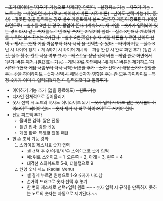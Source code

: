 ~~- 초기 데이터는 '지우기' 기능으로 삭제되면 안된다.~~
~~- 실행취소 기능~~
~~- 지우기 기능~~
~~- 노트 기능~~
~~- 메인화면 추가 (로고, 이어하기 버튼, 시작 버튼)~~
~~- 난이도 선택 기능 (하, 중, 상)~~
~~- 잘못된 값을 입력하는 경우 실수 카운트해서 실수 3번하면 게임이 종료된다. (메인화면으로)~~
~~- 실수를 3번 한 경우, 팝업이 뜬다. (계속하기, 새 게임)~~
~~- 숫자가 입력되어 있는 경우 다시 같은 숫자를 누르면 해당 숫자는 지워져야 한다.~~
~~- 실수 3번해서 계속하기를 누르면 실수 횟수는 2가된다.~~
~~- 실수 3번(죽음) 후 새 게임 버튼을 누르면 난이도 선택 + 재시도 (현재 게임 처음부터 다시 시작)을 선택할 수 있다.~~
~~- 타이머 기능~~
~~- 실수 3번 시 타이머 정지 + 계속하기 시 타이머 재시작~~
~~- 퍼즐 완성 시 완료 화면 추가 (걸린 시간, 실수 횟수, 힌트 사용 여부 표시)~~
~~- 테스트용 정답 입력 버튼~~
~~- 게임 완료 화면에서 '닫기' 버튼 제거. (필요없는 기능)~~
~~- 게임 완료 화면에서 '새 게임' 버튼은 제거하고 '다시하기'(현재 게임 처음부터 다시 시작) 버튼을 추가~~
~~- 숫자 선택 시 해당 숫자가 영향을 주는 칸을 하이라이트~~
~~- 숫자 선택 시 해당 숫자가 영향을 주는 칸 모두 하이라이트~~
~~- 특정 숫자가 이미 다 입력되었다면 다 입력되었다고 알려주기.~~

- 이어하기 기능 추가 (앱을 종료해도)
  ~~- 힌트 기능~~
- 디자인 전체적으로 끌어올리기
- 숫자 선택 시 노트의 숫자도 하이라이트 되기
  ~~- 숫자 입력 시 바로 같은 숫자들이 하이라이트 되어야 한다.~~
  ~~- 숫자 제거 시 바로 하이라이트도 꺼져야 한다.~~
- 진동 피드백 추가
    - 올바른 입력: 짧은 진동
    - 틀린 입력: 강한 진동
    - 게임 완료: 특별한 진동 패턴
- 한 손 조작 기능 강화
    1. 스와이프 제스처로 숫자 입력
        - 셀 선택 후 위/아래/좌/우 스와이프로 숫자 입력
        - 예: 위로 스와이프 = 1, 오른쪽 = 2, 아래 = 3, 왼쪽 = 4
        - 대각선 스와이프로 5-8, 더블탭으로 9
    2. 원형 숫자 패드 (Radial Menu)
        - 셀 길게 누르면 원형으로 1-9 숫자가 나타남
        - 손가락 드래그로 숫자 선택 후 놓기
        - 한 번의 제스처로 선택+입력 완료
~~ - 숫자 입력 시 규칙을 만족하지 못하는 노트의 숫자는 자동으로 제거된다.~~